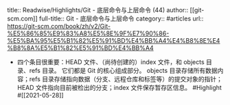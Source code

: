 title:: Readwise/Highlights/Git - 底层命令与上层命令 (44)
author:: [[git-scm.com]]
full-title:: Git - 底层命令与上层命令
category:: #articles
url:: https://git-scm.com/book/zh/v2/Git-%E5%86%85%E9%83%A8%E5%8E%9F%E7%90%86-%E5%BA%95%E5%B1%82%E5%91%BD%E4%BB%A4%E4%B8%8E%E4%B8%8A%E5%B1%82%E5%91%BD%E4%BB%A4

- 四个条目很重要：HEAD 文件、（尚待创建的）index 文件，和 objects 目录、refs 目录。
  它们都是 Git 的核心组成部分。
  objects 目录存储所有数据内容；refs 目录存储指向数据（分支、远程仓库和标签等）的提交对象的指针；
  HEAD 文件指向目前被检出的分支；index 文件保存暂存区信息。 #Highlight #[[2021-05-28]]